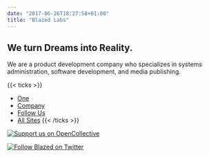 ```yaml
---
date: "2017-06-26T18:27:58+01:00"
title: "Blazed Labs"
---
```


## We turn Dreams into Reality.

We are a product development company who specializes in systems administration, software development, and media publishing.

{{< ticks >}}
* [One](https://blz.one/)
* [Company](https://blazed.company/)
* [Follow Us](https://www.blazedlabs.com/follow)
* [All Sites](https://www.blazedlabs.com/blazed-network)
{{< /ticks >}}

[![Support us on OpenCollective](https://img.shields.io/opencollective/backers/blazed-dev?style=for-the-badge "Support us on OpenCollective")](https://opencollective.com/blazed-dev)

[![Follow Blazed on Twitter](https://img.shields.io/twitter/follow/BlazedLabs?style=for-the-badge "Follow Blazed on Twitter")](https://twitter.com/BlazedLabs)

